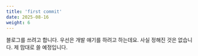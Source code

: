 ```yaml
---
title: 'first commit'
date: 2025-08-16
weight: 6
---
```


블로그를 쓰려고 합니다.
우선은 개발 얘기를 하려고 하는데요. 사실 정해진 것은 없습니다.
제 맘대로 쓸 예정입니다.
